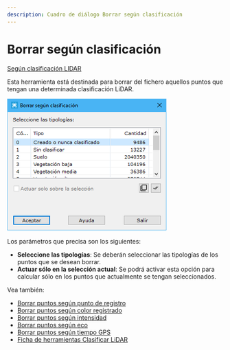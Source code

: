 ```yaml
---
description: Cuadro de diálogo Borrar según clasificación
---
```


# Borrar según clasificación

[Según clasificación LIDAR](./)

Esta herramienta está destinada para borrar del fichero aquellos puntos que tengan una determinada clasificación LiDAR.

![Cuadro de diálogo Borrar según clasificación](<../../../.gitbook/assets/image (130).png>)

Los parámetros que precisa son los siguientes:

* **Seleccione las tipologías**: Se deberán seleccionar las tipologías de los puntos que se desean borrar.
* **Actuar sólo en la selección actual**: Se podrá activar esta opción para calcular sólo en los puntos que actualmente se tengan seleccionados.

Vea también:

* [Borrar puntos según punto de registro](../segun-punto-de-registro/borrar-segun-punto-de-registro.md)
* [Borrar puntos según color registrado](../segun-color-registrado/borrar-segun-color-registrado.md)
* [Borrar puntos según intensidad](../segun-intensidad/borrar-segun-intensidad.md)
* [Borrar puntos según eco](../segun-eco-lidar/borrar-segun-eco.md)
* [Borrar puntos según tiempo GPS](../segun-tiempo-gps/borrar-segun-tiempo-gps.md)
* [Ficha de herramientas Clasificar LiDAR](../../fichas-de-herramientas/ficha-de-herramientas-clasificar-lidar.md)
